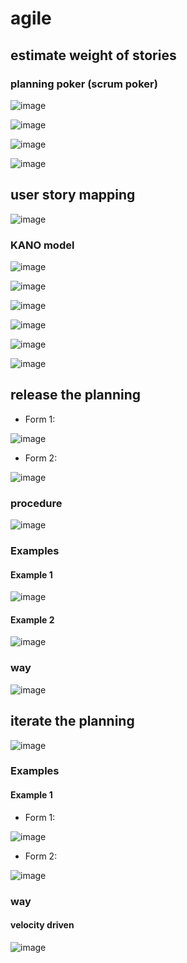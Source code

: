 # agile
## estimate weight of stories
### planning poker (scrum poker)
![image](https://github.com/user-attachments/assets/c2d1ce83-805b-4abe-9394-b21720b55502)

![image](https://github.com/user-attachments/assets/ff5034bd-59cb-4710-b248-822e874d2663)

![image](https://github.com/user-attachments/assets/8826facf-bb26-4655-8111-98c74c20f388)

![image](https://github.com/user-attachments/assets/beb090ae-68ea-4238-8245-d1972750de29)

## user story mapping
![image](https://github.com/user-attachments/assets/30bcac63-5c18-49d2-9f24-a0c11b0eef07)

### KANO model
![image](https://github.com/user-attachments/assets/1de85e2f-6d25-402e-9bfb-ba60a2c24bff)

![image](https://github.com/user-attachments/assets/77516be8-ffda-4c05-9d36-267d24a3f212)

![image](https://github.com/user-attachments/assets/e1597f14-bd27-4704-a1d8-b4112d090c45)

![image](https://github.com/user-attachments/assets/8c88bcc7-4276-4383-9e45-31b5d1e146d1)

![image](https://github.com/user-attachments/assets/975025bb-e737-40cd-b9bd-be92e47cca26)

![image](https://github.com/user-attachments/assets/e14b4468-1417-4f48-9f23-690df17734cb)

## release the planning
+ Form 1:
  
![image](https://github.com/user-attachments/assets/d3cbc864-2f28-4862-8d1f-bb4318d0e9b8)

+ Form 2:
  
![image](https://github.com/user-attachments/assets/8ce41117-b8d9-4aaa-b752-6f3f84f7e987)

### procedure
![image](https://github.com/user-attachments/assets/51128e71-115e-4d5b-9252-097c2801dbc4)

### Examples
#### Example 1
![image](https://github.com/user-attachments/assets/3fab3d55-d570-4ef1-aa26-a08827455bd0)

#### Example 2
![image](https://github.com/user-attachments/assets/929adc92-3c4c-45e7-a04c-fcaa1f281141)

### way
![image](https://github.com/user-attachments/assets/875238fb-b6d9-4bb5-8846-26f08ea3d8fc)

## iterate the planning
![image](https://github.com/user-attachments/assets/06798817-31c1-4013-8c21-e982faf09313)

### Examples
#### Example 1

+ Form 1:
 
![image](https://github.com/user-attachments/assets/7ba406d0-7af7-4994-9025-1b2db050bd21)

+ Form 2:
  
![image](https://github.com/user-attachments/assets/39be21b1-489c-44ad-8294-8c9ff5e567a1)

### way
#### velocity driven
![image](https://github.com/user-attachments/assets/53dc24c0-0c8d-4ce5-8382-2b69310d82c9)

